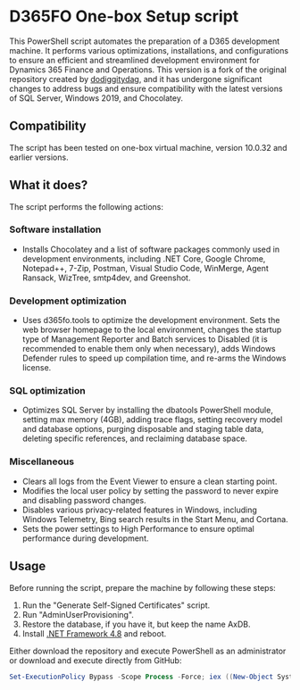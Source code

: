 # D365FO One-box Setup script

This PowerShell script automates the preparation of a D365 development machine. It performs various optimizations, installations, and configurations to ensure an efficient and streamlined development environment for Dynamics 365 Finance and Operations.
This version is a fork of the original repository created by [dodiggitydag](https://github.com/dodiggitydag), and it has undergone significant changes to address bugs and ensure compatibility with the latest versions of SQL Server, Windows 2019, and Chocolatey. 

## Compatibility

The script has been tested on one-box virtual machine, version 10.0.32 and earlier versions.

## What it does?

The script performs the following actions:

### Software installation
- Installs Chocolatey and a list of software packages commonly used in development environments, including .NET Core, Google Chrome, Notepad++, 7-Zip, Postman, Visual Studio Code, WinMerge, Agent Ransack, WizTree, smtp4dev, and Greenshot.

### Development optimization
- Uses d365fo.tools to optimize the development environment. Sets the web browser homepage to the local environment, changes the startup type of Management Reporter and Batch services to Disabled (it is recommended to enable them only when necessary), adds Windows Defender rules to speed up compilation time, and re-arms the Windows license.

### SQL optimization
- Optimizes SQL Server by installing the dbatools PowerShell module, setting max memory (4GB), adding trace flags, setting recovery model and database options, purging disposable and staging table data, deleting specific references, and reclaiming database space.

### Miscellaneous
- Clears all logs from the Event Viewer to ensure a clean starting point.
- Modifies the local user policy by setting the password to never expire and disabling password changes.
- Disables various privacy-related features in Windows, including Windows Telemetry, Bing search results in the Start Menu, and Cortana.
- Sets the power settings to High Performance to ensure optimal performance during development.

## Usage

Before running the script, prepare the machine by following these steps:

1. Run the "Generate Self-Signed Certificates" script.
2. Run "AdminUserProvisioning".
3. Restore the database, if you have it, but keep the name AxDB.
4. Install [.NET Framework 4.8](https://support.microsoft.com/en-us/topic/microsoft-net-framework-4-8-offline-installer-for-windows-9d23f658-3b97-68ab-d013-aa3c3e7495e0) and reboot.

Either download the repository and execute PowerShell as an administrator or download and execute directly from GitHub:

```powershell
Set-ExecutionPolicy Bypass -Scope Process -Force; iex ((New-Object System.Net.WebClient).DownloadString('https://raw.githubusercontent.com/Oglaf/D365FO-Prepare-D365DevelopmentMachine/master/Prepare-D365DevelopmentMachine.ps1'))
```
